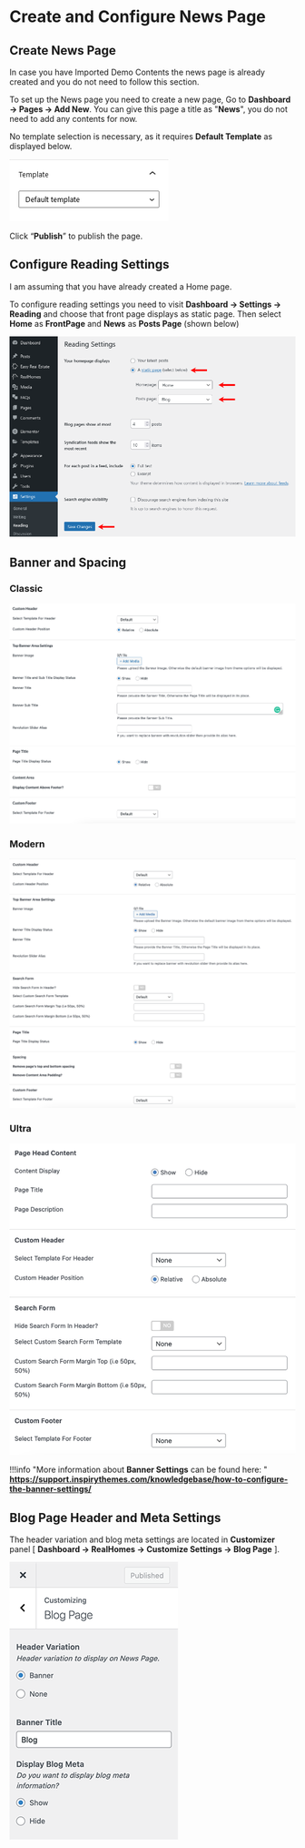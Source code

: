 # Create and Configure News Page

## Create News Page

In case you have Imported Demo Contents the news page is already created and you do not need to follow this section.

To set up the News page you need to create a new page, Go to **Dashboard → Pages → Add New**. You can give this page a title as "**News**", you do not need to add any contents for now.

No template selection is necessary, as it requires **Default Template** as displayed below.

![Create News Page](images/news-page/create-news-page.png)

Click “**Publish**” to publish the page.

## Configure Reading Settings

I am assuming that you have already created a Home page.

To configure reading settings you need to visit **Dashboard → Settings → Reading** and choose that front page displays as static page. Then select **Home** as **FrontPage** and **News** as **Posts Page** (shown below)

![Configure Reading Settings](images/import-demo/home-and-blog-settings.png)
## Banner and Spacing 

### **Classic**
![Banner And Spacing](images/create-pages/banner-spacing-classic.png)

### **Modern**
![Banner And Spacing](images/create-pages/modern-banner-spacing-full.png)

### **Ultra**
![Banner And Spacing](images/create-pages/ultra-banner-spacing-full.png)

!!!info "More information about **Banner Settings** can be found here: "
    **https://support.inspirythemes.com/knowledgebase/how-to-configure-the-banner-settings/**

## Blog Page Header and Meta Settings

The header variation and blog meta settings are located in **Customizer** panel [ **Dashboard → RealHomes → Customize Settings → Blog Page** ].

![Header Variation & Meta Settings](images/news-page/header-variation-and-meta-settings.png)